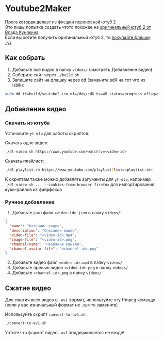 # Youtube2Maker
Прога которая делает из флешки переносной ютуб 2 \
Это лишь попытка создать чтото похожее на [оригинальный ютуб 2 от Влада Кунякина](https://www.youtube.com/watch?v=Ywywiqissfg) \
Если вы хотите получить оригинальный ютуб 2, то [покупайте флешку тут](https://t.me/kunyakin/16)

## Как собрать

1. Добавьте все видео в папку `videos/` (смотреть Добавление видео)
2. Соберите сайт через `./build.sh`
3. Запишите сайт на флешку через dd (замените sdX на тот что из lsblk):
```bash
sudo dd if=build/youtube2.iso of=/dev/sdX bs=4M status=progress oflag=sync
```

## Добавление видео

### Скачать из ютуба

Установите `yt-dlp` для работы скриптов.

Скачать одно видео:

```bash
./dl-video.sh https://www.youtube.com/watch?v=<video-id>
```

Скачать плейлист:

```bash
./dl-playlist.sh https://www.youtube.com/playlist?list=<playlist-id>
```

К скриптам также можно добавлять аргументы для `yt-dlp`, например `./dl-video.sh ... --cookies-from-browser firefox` для импортирования куки-файлов из файрфокса

### Ручное добавление

1. Добавьте json файл `<video-id>.json` в папку `videos/`:
```json
{
  "name": "Название видео",
  "description": "Описание видео",
  "video-file": "<video-id>.mp4",
  "image-file": "<video-id>.png",
  "channel-name": "Название канала",
  "channel-avatar-file": "<channel-id>.png"
}
```

2. Добавьте видео файл `<video-id>.mp4` в папку `videos/`
3. Добавьте превью видео `<video-id>.png` в папку `videos/`
4. Добавьте `<channel-id>.png` в папку `videos/`

## Сжатие видео

Для сжатия всех видео в `.av1` формат, используйте эту ffmpeg команду (если у вас изначальный формат не `.mp4` то замените)

Используйте скрипт `convert-to-av1.sh`:

```bash
./convert-to-av1.sh
```

Учтите что формат видео `.av1` поддерживается не везде!